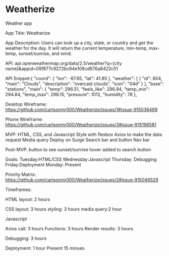 # Weatherize
Weather app

App Title: Weatherize

App Description: Users can look up a city, state, or country and get the weather for the day. It will return the current temperature, min-temp, max-temp, sunset/sunrise, and wind.

API: api.openweathermap.org/data/2.5/weather?q={city name}&appid=09f877c9272bc64e109cd676a8422c51

API Snippet:{
    "coord": {
        "lon": -87.65,
        "lat": 41.85
    },
    "weather": [
        {
            "id": 804,
            "main": "Clouds",
            "description": "overcast clouds",
            "icon": "04d"
        }
    ],
    "base": "stations",
    "main": {
        "temp": 296.51,
        "feels_like": 296.94,
        "temp_min": 294.84,
        "temp_max": 298.15,
        "pressure": 1012,
        "humidity": 78
    },
    
    
Desktop Wireframe: https://github.com/carlsonmr000/Weatherize/issues/1#issue-915036469

Phone Wireframe: https://github.com/carlsonmr000/Weatherize/issues/3#issue-915196581


MVP: 
HTML, CSS, and Javascript
Style with flexbox
Axios to make the data request
Media query
Deploy on Surge
Search bar and button
Nav bar


Post-MVP: 
button to see sunset/sunrise
hover added to search button


Goals: 
Tuesday:HTML/CSS 
Wednesday:Javascript 
Thursday: Debugging
Friday:Deployment
Monday: Present

Priority Matrix: https://github.com/carlsonmr000/Weatherize/issues/2#issue-915046529

Timeframes: 

HTML
    layout: 2 hours
    
CSS
    layout: 3 hours
    styling: 3 hours
    media query:2 hour
    
Javascript
    
   Axios call: 3 hours
   Functions: 3 hours
   Render results: 3 hours
    
Debugging: 3 hours

Deployment: 1 hour
Present 15 minues
